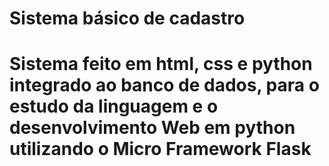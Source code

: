 <h1>Sistema básico de cadastro<h1>
  
  <p>Sistema feito em html, css e python integrado ao banco de dados, para o estudo da linguagem e o desenvolvimento Web em python utilizando o Micro Framework Flask</p>
